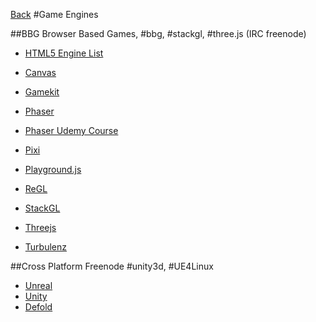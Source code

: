 [Back](README.md)
#Game Engines

##BBG
Browser Based Games, #bbg, #stackgl, #three.js (IRC freenode)

  * [HTML5 Engine List](http://html5gameengine.com/)

  * [Canvas](https://developer.mozilla.org/en-US/docs/Web/API/Canvas_API)
  * [Gamekit](http://wearekiss.com/gamekit/en/page/introduction)
  * [Phaser](http://phaser.io/)
   * [Phaser Udemy Course](https://www.udemy.com/making-games-games-with-phaser/?couponCode&pmtag=FATHERS30OFF&siteID=lzAk459zR_w-LHI1JHoX_4K7CVBDmvO0RQ&LSNPUBID=lzAk459zR%2Fw)
  * [Pixi](http://www.pixijs.com/)
  * [Playground.js](http://playgroundjs.com/)
  * [ReGL](https://github.com/mikolalysenko/regl)
  * [StackGL](http://stack.gl/)
  * [Threejs](http://threejs.org/)
  * [Turbulenz](http://biz.turbulenz.com/developers)

##Cross Platform
Freenode #unity3d, #UE4Linux
  * [Unreal](https://www.unrealengine.com/what-is-unreal-engine-4)
  * [Unity](https://unity3d.com/)
  * [Defold](http://www.defold.com/)

